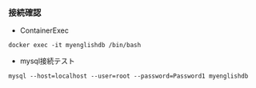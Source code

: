 ### 接続確認

- ContainerExec
```shell
docker exec -it myenglishdb /bin/bash 
```

- mysql接続テスト
```shell
mysql --host=localhost --user=root --password=Password1 myenglishdb
```

